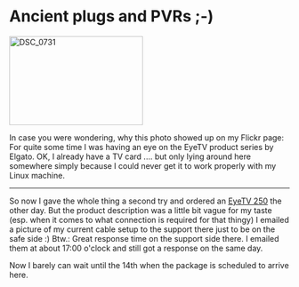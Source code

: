 # Ancient plugs and PVRs ;-)

<a class="figure" href="http://www.flickr.com/photos/zerok/293100458/" title="Photo Sharing"><img src="http://static.flickr.com/113/293100458_da89c9c3f2_m.jpg" width="240" height="160" alt="DSC_0731" /></a>

In case you were wondering, why this photo showed up on my Flickr page: For quite some time I was having an eye on the EyeTV product series by Elgato. OK, I already have a TV card .... but only lying around here somewhere simply because I could never get it to work properly with my Linux machine. 



-------------------------------



So now I gave the whole thing a second try and ordered an [EyeTV 250](http://www.elgato.com/index.php?file=products_eyetv250) the other day. But the product description was a little bit vague for my taste (esp. when it comes to what connection is required for that thingy) I emailed a picture of my current cable setup to the support there just to be on the safe side :) Btw.: Great response time on the support side there. I emailed them at about 17:00 o'clock and still got a response on the same day.

Now I barely can wait until the 14th when the package is scheduled to arrive here. 